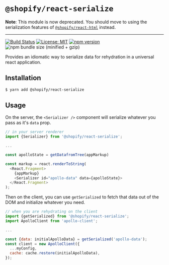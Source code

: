 # `@shopify/react-serialize`

**Note**: This module is now deprecated. You should move to using the serialization features of [`@shopify/react-html`](../react-html) instead.

---

[![Build Status](https://travis-ci.org/Shopify/quilt.svg?branch=master)](https://travis-ci.org/Shopify/quilt)
[![License: MIT](https://img.shields.io/badge/License-MIT-green.svg)](LICENSE.md) [![npm version](https://badge.fury.io/js/%40shopify%2Freact-serialize.svg)](https://badge.fury.io/js/%40shopify%2Freact-serialize) ![npm bundle size (minified + gzip)](https://img.shields.io/bundlephobia/minzip/@shopify/react-serialize.svg)

Provides an idiomatic way to serialize data for rehydration in a universal react application.

## Installation

```bash
$ yarn add @shopify/react-serialize
```

## Usage

On the server, the `<Serializer />` component will serialize whatever you pass as it's `data` prop.

```javascript
// in your server renderer
import {Serializer} from '@shopify/react-serialize';

...

const apolloState = getDatafromTree(appMarkup)

const markup = react.renderToString(
  <React.Fragment>
    {appMarkup}
    <Serializer id="apollo-data" data={apolloState}>
  </React.Fragment>
);
```

Then on the client, you can use `getSerialized` to fetch that data out of the DOM and initialize whatever you need.

```javascript
// when you are rehydrating on the client
import {getSerialized} from '@shopify/react-serialize';
import ApolloClient from 'apollo-client';

...

const {data: initialApolloData} = getSerialized('apollo-data');
const client = new ApolloClient({
  ...myConfig,
  cache: cache.restore(initialApolloData),
});
```
